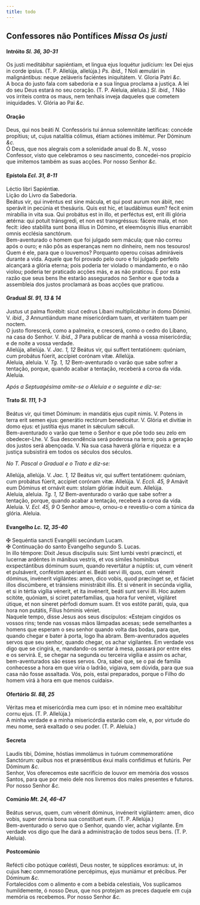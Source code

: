 ```yaml
---
title: todo
---
```

<h2 class="text-center">Confessores não Pontífices <em>Missa Os justi</em></h2>

<h4 class="text-center">Intróito <em>Sl. 36, 30-31</em></h4>
<div class="container-fluid">
<div class="row">
<div class="dropcap text-justify">
Os justi meditábitur sapiéntiam, et lingua ejus loquétur judícium: lex Dei ejus in corde ipsíus. (T. P. Allelúja, allelúja.) <em>Ps. ibid., 1</em> Noli æmulári in malignántibus: neque zeláveris faciéntes iniquitátem.
V. Gloria Patri <em>&c.</em>
</div>
<div class="dropcap text-justify">
A boca do justo fala com sabedoria e a sua língua proclama a justiça. A lei do seu Deus estará no seu coração. (T. P. Aleluia, aleluia.) <em>Sl. ibid., 1</em> Não vos irriteis contra os maus, nem tenhais inveja daqueles que cometem iniquidades.
V. Glória ao Pai <em>&c.</em>
</div>
</div>
</div>

<h4 class="text-center">Oração</h4>
<div class="container-fluid">
<div class="row">
<div class="dropcap text-justify">
Deus, qui nos beáti <em>N. </em>Confessóris tui ánnua solemnitáte lætíficas: concéde propítius; ut, cujus natalítia cólimus, étiam actiónes imitémur. Per Dóminum <em>&c.</em>
</div>
<div class="dropcap text-justify">
Ó Deus, que nos alegrais com a solenidade anual do B. <em>N.</em>, vosso Confessor, visto que celebramos o seu nascimento, concedei-nos propício que imitemos também as suas acções. Por nosso Senhor <em>&c.</em>
</div>
</div>
</div>

<h4 class="text-center">Epístola <em>Ecl. 31, 8-11</em></h4>
<div class="container-fluid">
<div class="row">
<div class="text-justify">
Léctio libri Sapiéntiæ.
</div>
<div class="text-justify">
Lição do Livro da Sabedoria.
</div>
<div class="dropcap text-justify">
Beátus vir, qui invéntus est sine mácula, et qui post aurum non ábiit, nec sperávit in pecúnia et thesáuris. Quis est hic, et laudábimus eum? fecit enim mirabília in vita sua. Qui probátus est in illo, et perféctus est, erit illi glória ætérna: qui potuit tránsgredi, et non est transgréssus: fácere mala, et non fecit: ídeo stabilíta sunt bona illíus in Dómino, et eleemósynis illíus enarrábit omnis ecclésia sanctórum.
</div>
<div class="dropcap text-justify">
Bem-aventurado o homem que foi julgado sem mácula; que não correu após o ouro; e não pôs as esperanças nem no dinheiro, nem nos tesouros! Quem é ele, para que o louvemos? Porquanto operou coisas admiráveis durante a vida. Aquele que foi provado pelo ouro e foi julgado perfeito alcançará a glória eterna; pois poderia ter violado o mandamento, e o não violou; poderia ter praticado acções más, e as não praticou. É por esta razão que seus bens lhe estarão assegurados no Senhor e que toda a assembleia dos justos proclamará as boas acções que praticou.
</div>
</div>
</div>

<h4 class="text-center">Gradual <em>Sl. 91, 13 & 14</em></h4>
<div class="container-fluid">
<div class="row">
<div class="dropcap text-justify">
Justus ut palma florébit: sicut cedrus Líbani multiplicábitur in domo Dómini. V. <em>ibid., 3</em> Annuntiándum mane misericórdiam tuam, et veritátem tuam per noctem.
</div>
<div class="dropcap text-justify">
O justo florescerá, como a palmeira, e crescerá, como o cedro do Líbano, na casa do Senhor. V. <em>ibid., 3</em> Para publicar de manhã a vossa misericórdia; e de noite a vossa verdade.
</div>
<div class="text-justify">
Allelúja, allelúja. V. <em>Jac. 1, 12</em> Beátus vir, qui suffert tentatiónem: quóniam, cum probátus fúerit, accípiet corónam vitæ. Allelúja.
</div>
<div class="text-justify">
Aleluia, aleluia. V. <em>Tg. 1, 12</em> Bem-aventurado o varão que sabe sofrer a tentação, porque, quando acabar a tentação, receberá a coroa da vida. Aleluia.
</div>
</div>
</div>

<em>Após a Septuagésima omite-se o Aleluia e o seguinte e diz-se:</em>

<h4 class="text-center">Trato <em>Sl. 111, 1-3</em></h4>
<div class="container-fluid">
<div class="row">
<div class="dropcap text-justify">
Beátus vir, qui timet Dóminum: in mandátis ejus cupit nimis. V. Potens in terra erit semen ejus: generátio rectórum benedicétur. V. Glória et divitiæ in domo ejus: et justítia ejus manet in sǽculum sǽculi.
</div>
<div class="dropcap text-justify">
Bem-aventurado o varão que teme o Senhor e que põe todo seu zelo em obedecer-Lhe. V. Sua descendência será poderosa na terra; pois a geração dos justos será abençoada. V. Na sua casa haverá glória e riqueza: e a justiça subsistirá em todos os séculos dos séculos.
</div>
</div>
</div>

<em>No T. Pascal o Gradual e o Trato e diz-se:</em>

<div class="container-fluid">
<div class="row">
<div class="text-justify">
Allelúja, allelúja. V. <em>Jac. 1, 12</em> Beátus vir, qui suffert tentatiónem: quóniam, cum probátus fúerit, accípiet corónam vitæ. Allelúja. V. <em>Eccli. 45, 9</em> Amávit eum Dóminus et ornávit eum: stolam glóriæ índuit eum. Allelúja.
</div>
<div class="text-justify">
Aleluia, aleluia. <em>Tg. 1, 12</em> Bem-aventurado o varão que sabe sofrer a tentação, porque, quando acabar a tentação, receberá a coroa da vida. Aleluia. V. <em>Ecl. 45, 9</em> O Senhor amou-o, ornou-o e revestiu-o com a túnica da glória. Aleluia.
</div>
</div>
</div>

<h4 class="text-center">Evangelho <em>Lc. 12, 35-40</em></h4>
<div class="container-fluid">
<div class="row">
<div class="text-justify">
<span class="text-danger">&#10016;</span> Sequéntia sancti Evangélii secúndum Lucam.
</div>
<div class="text-justify">
<span class="text-danger">&#10016;</span> Continuação do santo Evangelho segundo S. Lucas.
</div>
<div class="dropcap text-justify">
In illo témpore: Dixit Jesus discípulis suis: Sint lumbi vestri præcíncti, et lucernæ ardéntes in mánibus vestris, et vos símiles homínibus exspectántibus dóminum suum, quando revertátur a núptiis: ut, cum vénerit et pulsáverit, conféstim apériant ei. Beáti servi illi, quos, cum vénerit dóminus, invénerit vigilántes: amen, dico vobis, quod præcínget se, et fáciet illos discúmbere, et tránsiens ministrábit illis. Et si vénerit in secúnda vigília, et si in tértia vigília vénerit, et ita invénerit, beáti sunt servi illi. Hoc autem scitóte, quóniam, si sciret paterfamílias, qua hora fur veníret, vigiláret útique, et non síneret pérfodi domum suam. Et vos estóte paráti, quia, qua hora non putátis, Fílius hóminis véniet.
</div>
<div class="dropcap text-justify">
Naquele tempo, disse Jesus aos seus discípulos: «Estejam cingidos os vossos rins; tende nas vossas mãos lâmpadas acesas; sede semelhantes a homens que esperam o seu senhor quando volta das bodas, para que, quando chegar e bater à porta, logo lha abram. Bem-aventurados aqueles servos que seu senhor, quando chegar, os achar vigilantes. Em verdade vos digo que se cingirá, e, mandando-os sentar à mesa, passará por entre eles e os servirá. E, se chegar na segunda ou terceira vigília e assim os achar, bem-aventurados são esses servos. Ora, sabei que, se o pai de família conhecesse a hora em que viria o ladrão, vigiava, sem dúvida, para que sua casa não fosse assaltada. Vós, pois, estai preparados, porque o Filho do homem virá à hora em que menos cuidais».
</div>
</div>
</div>

<h4 class="text-center">Ofertório <em>Sl. 88, 25</em></h4>
<div class="container-fluid">
<div class="row">
<div class="dropcap text-justify">
Véritas mea et misericórdia mea cum ipso: et in nómine meo exaltábitur cornu ejus. (T. P. Allelúja.)
</div>
<div class="dropcap text-justify">
A minha verdade e a minha misericórdia estarão com ele, e, por virtude do meu nome, será exaltado o seu poder. (T. P. Aleluia.)
</div>
</div>
</div>

<h4 class="text-center">Secreta</h4>
<div class="container-fluid">
<div class="row">
<div class="dropcap text-justify">
Laudis tibi, Dómine, hóstias immolámus in tuórum commemoratióne Sanctórum: quibus nos et præséntibus éxui malis confídimus et futúris. Per Dóminum <em>&c.</em>
</div>
<div class="dropcap text-justify">
Senhor, Vos oferecemos este sacrifício de louvor em memória dos vossos Santos, para que por meio dele nos livremos dos males presentes e futuros. Por nosso Senhor <em>&c.</em>
</div>
</div>
</div>

<h4 class="text-center">Comúnio <em>Mt. 24, 46-47</em></h4>
<div class="container-fluid">
<div class="row">
<div class="dropcap text-justify">
Beátus servus, quem, cum vénerit dóminus, invénerit vigilántem: amen, dico vobis, super ómnia bona sua constítuet eum. (T. P. Allelúja.)
</div>
<div class="dropcap text-justify">
Bem-aventurado o servo que o Senhor, quando vier, achar vigilante. Em verdade vos digo que lhe dará a administração de todos seus bens. (T. P. Aleluia).
</div>
</div>
</div>

<h4 class="text-center">Postcomúnio</h4>
<div class="container-fluid">
<div class="row">
<div class="dropcap text-justify">
Refécti cibo potúque cœlésti, Deus noster, te súpplices exorámus: ut, in cujus hæc commemoratióne percépimus, ejus muniámur et précibus. Per Dóminum <em>&c.</em>
</div>
<div class="dropcap text-justify">
Fortalecidos com o alimento e com a bebida celestiais, Vos suplicamos humildemente, ó nosso Deus, que nos protejam as preces daquele em cuja memória os recebemos. Por nosso Senhor <em>&c.</em>
</div>
</div>
</div>

